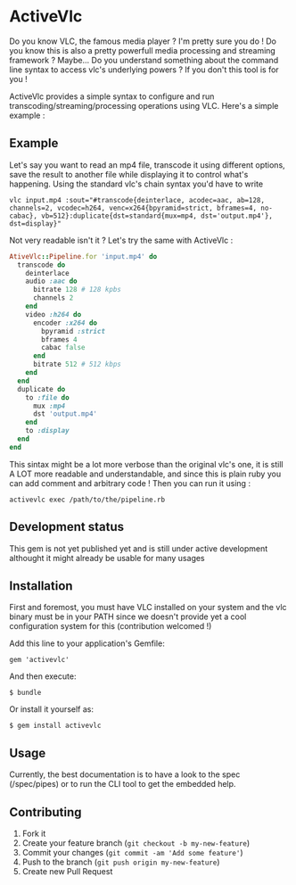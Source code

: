 # ActiveVlc

Do you know VLC, the famous media player ? I'm pretty sure you do ! 
Do you know this is also a pretty powerfull media processing and streaming framework ? Maybe...
Do you understand something about the command line syntax to access vlc's underlying 
powers ? If you don't this tool is for you !

ActiveVlc provides a simple syntax to configure and run transcoding/streaming/processing 
operations using VLC. Here's a simple example :

## Example

Let's say you want to read an mp4 file, transcode it using different options, save the result to 
another file while displaying it to control what's happening. Using the standard vlc's chain syntax
you'd have to write

    vlc input.mp4 :sout="#transcode{deinterlace, acodec=aac, ab=128, channels=2, vcodec=h264, venc=x264{bpyramid=strict, bframes=4, no-cabac}, vb=512}:duplicate{dst=standard{mux=mp4, dst='output.mp4'}, dst=display}"
    
Not very readable isn't it ? Let's try the same with ActiveVlc :

```ruby
AtiveVlc::Pipeline.for 'input.mp4' do
  transcode do
    deinterlace
    audio :aac do
      bitrate 128 # 128 kpbs
      channels 2
    end
    video :h264 do
      encoder :x264 do
        bpyramid :strict
        bframes 4
        cabac false
      end
      bitrate 512 # 512 kbps
    end
  end
  duplicate do
    to :file do
      mux :mp4
      dst 'output.mp4'
    end
    to :display
  end
end
```

This sintax might be a lot more verbose than the original vlc's one, 
it is still A LOT more readable and understandable, and since this is plain ruby
you can add comment and arbitrary code !
Then you can run it using :

    activevlc exec /path/to/the/pipeline.rb
    
## Development status

This gem is not yet published yet and is still under active 
development althought it might already be usable for many usages

## Installation

First and foremost, you must have VLC installed on your system and the
vlc binary must be in your PATH since we doesn't provide yet a cool 
configuration system for this (contribution welcomed !)

Add this line to your application's Gemfile:

    gem 'activevlc'

And then execute:

    $ bundle

Or install it yourself as:

    $ gem install activevlc

## Usage

Currently, the best documentation is to have a look to the spec (/spec/pipes) 
or to run the CLI tool to get the embedded help.

## Contributing

1. Fork it
2. Create your feature branch (`git checkout -b my-new-feature`)
3. Commit your changes (`git commit -am 'Add some feature'`)
4. Push to the branch (`git push origin my-new-feature`)
5. Create new Pull Request
